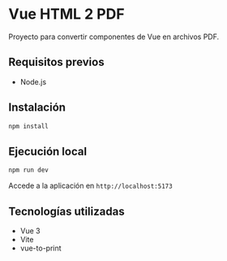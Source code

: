 # Vue HTML 2 PDF

Proyecto para convertir componentes de Vue en archivos PDF.

## Requisitos previos

- Node.js

## Instalación

```bash
npm install
```

## Ejecución local

```bash
npm run dev
```

Accede a la aplicación en `http://localhost:5173`

## Tecnologías utilizadas

- Vue 3
- Vite
- vue-to-print
